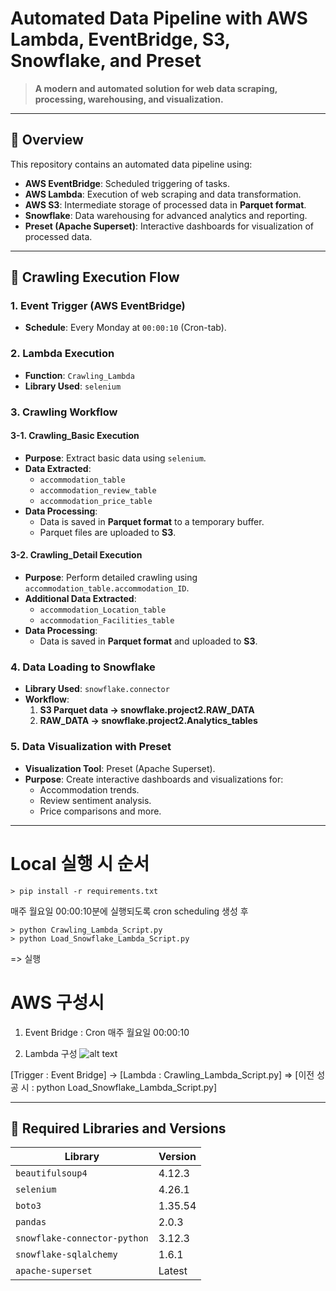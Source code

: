 # **Automated Data Pipeline with AWS Lambda, EventBridge, S3, Snowflake, and Preset**

> **A modern and automated solution for web data scraping, processing, warehousing, and visualization.**

---

## 📖 **Overview**

This repository contains an automated data pipeline using:
- **AWS EventBridge**: Scheduled triggering of tasks.
- **AWS Lambda**: Execution of web scraping and data transformation.
- **AWS S3**: Intermediate storage of processed data in **Parquet format**.
- **Snowflake**: Data warehousing for advanced analytics and reporting.
- **Preset (Apache Superset)**: Interactive dashboards for visualization of processed data.

---

## 📅 **Crawling Execution Flow**

### **1. Event Trigger (AWS EventBridge)**
- **Schedule**: Every Monday at `00:00:10` (Cron-tab).

### **2. Lambda Execution**
- **Function**: `Crawling_Lambda`
- **Library Used**: `selenium`

### **3. Crawling Workflow**
#### **3-1. Crawling_Basic Execution**
- **Purpose**: Extract basic data using `selenium`.
- **Data Extracted**:
  - `accommodation_table`
  - `accommodation_review_table`
  - `accommodation_price_table`
- **Data Processing**:
  - Data is saved in **Parquet format** to a temporary buffer.
  - Parquet files are uploaded to **S3**.

#### **3-2. Crawling_Detail Execution**
- **Purpose**: Perform detailed crawling using `accommodation_table.accommodation_ID`.
- **Additional Data Extracted**:
  - `accommodation_Location_table`
  - `accommodation_Facilities_table`
- **Data Processing**:
  - Data is saved in **Parquet format** and uploaded to **S3**.

### **4. Data Loading to Snowflake**
- **Library Used**: `snowflake.connector`
- **Workflow**:
  1. **S3 Parquet data → snowflake.project2.RAW_DATA**
  2. **RAW_DATA → snowflake.project2.Analytics_tables**

### **5. Data Visualization with Preset**
- **Visualization Tool**: Preset (Apache Superset).
- **Purpose**: Create interactive dashboards and visualizations for:
  - Accommodation trends.
  - Review sentiment analysis.
  - Price comparisons and more.


---

# Local 실행 시 순서
```
> pip install -r requirements.txt
```

매주 월요일 00:00:10분에 실행되도록 cron scheduling 생성 후

```
> python Crawling_Lambda_Script.py
> python Load_Snowflake_Lambda_Script.py
```
=> 실행

# AWS 구성시
1. Event Bridge : Cron 매주 월요일 00:00:10

2. Lambda 구성
![alt text](./Lambda.png)

[Trigger : Event Bridge] -> [Lambda : Crawling_Lambda_Script.py] => [이전 성공 시 : python Load_Snowflake_Lambda_Script.py]

---

## 🔧 **Required Libraries and Versions**

| **Library**                   | **Version**    |
|--------------------------------|----------------|
| `beautifulsoup4`              | 4.12.3         |
| `selenium`                    | 4.26.1         |
| `boto3`                       | 1.35.54        |
| `pandas`                      | 2.0.3          |
| `snowflake-connector-python`  | 3.12.3         |
| `snowflake-sqlalchemy`        | 1.6.1          |
| `apache-superset`             | Latest         |
